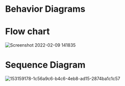 # Behavior Diagrams
# Flow chart

![Screenshot 2022-02-09 141835](https://user-images.githubusercontent.com/98829253/153159178-1c56a9c6-b4c6-4eb8-ad15-2874ba1c1c57.png)

# Sequence Diagram
![153159178-1c56a9c6-b4c6-4eb8-ad15-2874ba1c1c57](https://user-images.githubusercontent.com/98829253/153159638-72cd4564-540d-4f8f-8f12-df4371ed526b.png)
